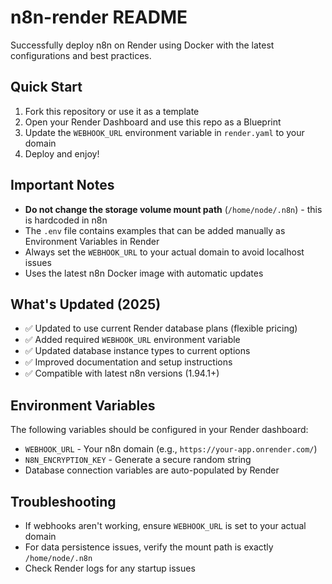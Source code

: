 # **n8n-render README**

Successfully deploy n8n on Render using Docker with the latest configurations and best practices.

## Quick Start
1. Fork this repository or use it as a template
2. Open your Render Dashboard and use this repo as a Blueprint
3. Update the `WEBHOOK_URL` environment variable in `render.yaml` to your domain
4. Deploy and enjoy!

## Important Notes
- **Do not change the storage volume mount path** (`/home/node/.n8n`) - this is hardcoded in n8n
- The `.env` file contains examples that can be added manually as Environment Variables in Render
- Always set the `WEBHOOK_URL` to your actual domain to avoid localhost issues
- Uses the latest n8n Docker image with automatic updates

## What's Updated (2025)
- ✅ Updated to use current Render database plans (flexible pricing)
- ✅ Added required `WEBHOOK_URL` environment variable
- ✅ Updated database instance types to current options
- ✅ Improved documentation and setup instructions
- ✅ Compatible with latest n8n versions (1.94.1+)

## Environment Variables
The following variables should be configured in your Render dashboard:
- `WEBHOOK_URL` - Your n8n domain (e.g., `https://your-app.onrender.com/`)
- `N8N_ENCRYPTION_KEY` - Generate a secure random string
- Database connection variables are auto-populated by Render

## Troubleshooting
- If webhooks aren't working, ensure `WEBHOOK_URL` is set to your actual domain
- For data persistence issues, verify the mount path is exactly `/home/node/.n8n`
- Check Render logs for any startup issues
